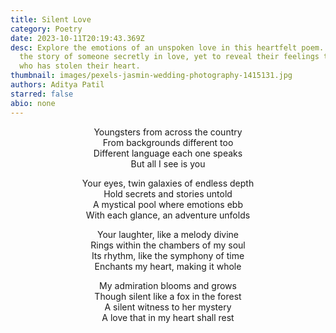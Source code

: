 ```yaml
---
title: Silent Love
category: Poetry
date: 2023-10-11T20:19:43.369Z
desc: Explore the emotions of an unspoken love in this heartfelt poem. Dive into
  the story of someone secretly in love, yet to reveal their feelings to the one
  who has stolen their heart.
thumbnail: images/pexels-jasmin-wedding-photography-1415131.jpg
authors: Aditya Patil
starred: false
abio: none
---
```


<!--StartFragment-->

<p style="text-align: center;align:center;">Youngsters from across the country<br>From backgrounds different too<br>Different language each one speaks<br>But all I see is you</p>

<p style="text-align: center;align:center;">Your eyes, twin galaxies of endless depth<br>Hold secrets and stories untold<br>A mystical pool where emotions ebb<br>With each glance, an adventure unfolds</p>

<p style="text-align: center;align:center;">Your laughter, like a melody divine<br>Rings within the chambers of my soul<br>Its rhythm, like the symphony of time<br>Enchants my heart, making it whole</p>

<p style="text-align: center;align:center;">My admiration blooms and grows<br>Though silent like a fox in the forest<br>A silent witness to her mystery<br>A love that in my heart shall rest</p>

<!--EndFragment-->
